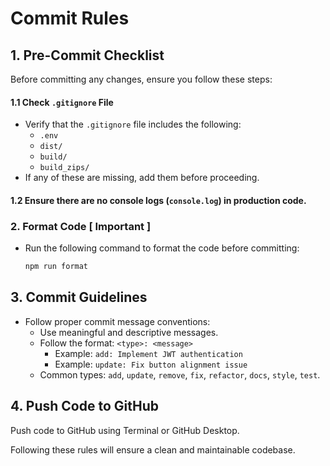 # Commit Rules

## 1. Pre-Commit Checklist

Before committing any changes, ensure you follow these steps:

#### 1.1 Check `.gitignore` File

- Verify that the `.gitignore` file includes the following:
    - `.env`
    - `dist/`
    - `build/`
    - `build_zips/`
- If any of these are missing, add them before proceeding.

#### 1.2 Ensure there are no console logs (`console.log`) in production code.

### 2. Format Code [ Important ]

- Run the following command to format the code before committing:
    ```sh
    npm run format
    ```

## 3. Commit Guidelines

- Follow proper commit message conventions:
    - Use meaningful and descriptive messages.
    - Follow the format: `<type>: <message>`
        - Example: `add: Implement JWT authentication`
        - Example: `update: Fix button alignment issue`
    - Common types: `add`, `update`, `remove`, `fix`, `refactor`, `docs`, `style`, `test`.

## 4. Push Code to GitHub

Push code to GitHub using Terminal or GitHub Desktop.

Following these rules will ensure a clean and maintainable codebase.
